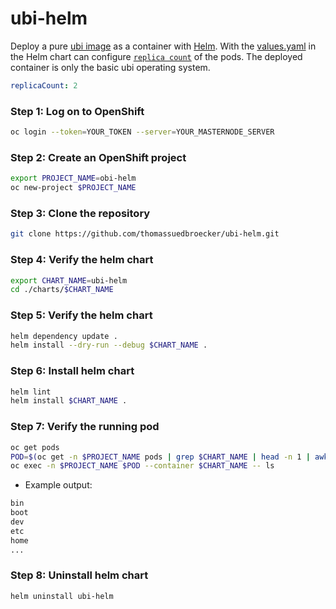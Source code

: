 # ubi-helm

Deploy a pure [ubi image](https://catalog.redhat.com/software/containers/ubi8/ubi/5c359854d70cc534b3a3784e) as a container with [Helm](https://helm.sh/).
With the [values.yaml](https://github.com/thomassuedbroecker/ubi-helm/blob/main/charts/ubi-helm/values.yaml) in the Helm chart can configure [`replica count`](https://github.com/thomassuedbroecker/ubi-helm/blob/main/charts/ubi-helm/values.yaml#L6) of the pods. 
The deployed container is only the basic ubi operating system. 

```yaml
replicaCount: 2
```

### Step 1: Log on to OpenShift

```sh
oc login --token=YOUR_TOKEN --server=YOUR_MASTERNODE_SERVER
```

### Step 2: Create an OpenShift project

```sh
export PROJECT_NAME=obi-helm
oc new-project $PROJECT_NAME
```

### Step 3: Clone the repository

```sh
git clone https://github.com/thomassuedbroecker/ubi-helm.git
```

### Step 4: Verify the helm chart

```sh
export CHART_NAME=ubi-helm
cd ./charts/$CHART_NAME
```

### Step 5: Verify the helm chart

```sh
helm dependency update .
helm install --dry-run --debug $CHART_NAME .
```

### Step 6: Install helm chart

```sh
helm lint
helm install $CHART_NAME .
```

### Step 7: Verify the running pod

```sh
oc get pods
POD=$(oc get -n $PROJECT_NAME pods | grep $CHART_NAME | head -n 1 | awk '{print $1;}')
oc exec -n $PROJECT_NAME $POD --container $CHART_NAME -- ls
```

* Example output:

```sh
bin
boot
dev
etc
home
...
```

### Step 8: Uninstall helm chart

```sh
helm uninstall ubi-helm
```
